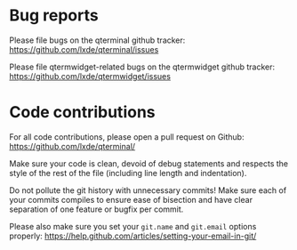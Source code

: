# Bug reports

Please file bugs on the qterminal github tracker:
  https://github.com/lxde/qterminal/issues

Please file qtermwidget-related bugs on the qtermwidget github tracker:
  https://github.com/lxde/qtermwidget/issues


# Code contributions

For all code contributions, please open a pull request on Github:
  https://github.com/lxde/qterminal/

Make sure your code is clean, devoid of debug statements and respects the style
of the rest of the file (including line length and indentation).

Do not pollute the git history with unnecessary commits! Make sure each of your
commits compiles to ensure ease of bisection and have clear separation of one
feature or bugfix per commit.

Please also make sure you set your `git.name` and `git.email` options properly:
  https://help.github.com/articles/setting-your-email-in-git/
